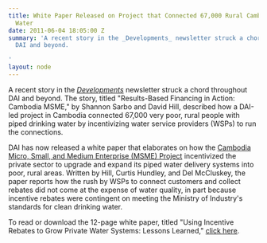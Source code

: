 ```yaml
---
title: White Paper Released on Project that Connected 67,000 Rural Cambodians to Clean
  Water
date: 2011-06-04 18:05:00 Z
summary: 'A recent story in the _Developments_ newsletter struck a chord throughout
  DAI and beyond.

'
layout: node
---
```


A recent story in the [_Developments_][1] newsletter struck a chord throughout DAI and beyond. The story, titled "Results-Based Financing in Action: Cambodia MSME," by Shannon Sarbo and David Hill, described how a DAI-led project in Cambodia connected 67,000 very poor, rural people with piped drinking water by incentivizing water service providers (WSPs) to run the connections.

DAI has now released a white paper that elaborates on how the [Cambodia Micro, Small, and Medium Enterprise (MSME) Project][2] incentivized the private sector to upgrade and expand its piped water delivery systems into poor, rural areas. Written by Hill, Curtis Hundley, and Del McCluskey, the paper reports how the rush by WSPs to connect customers and collect rebates did not come at the expense of water quality, in part because incentive rebates were contingent on meeting the Ministry of Industry's standards for clean drinking water.

To read or download the 12-page white paper, titled "Using Incentive Rebates to Grow Private Water Systems: Lessons Learned," [click here](/uploads/using-incentive-rebates-to-grow-private-water-systems.pdf).

[1]: https://dai-global-developments.com/developments/
[2]: /our-work/projects/cambodia-micro-small-and-medium-enterprises-strengthening-2-project-msme-1-and-2
